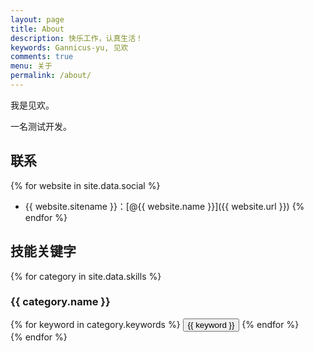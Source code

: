 ```yaml
---
layout: page
title: About
description: 快乐工作，认真生活！
keywords: Gannicus-yu, 见欢
comments: true
menu: 关于
permalink: /about/
---
```


我是见欢。

一名测试开发。

## 联系

{% for website in site.data.social %}
* {{ website.sitename }}：[@{{ website.name }}]({{ website.url }})
{% endfor %}

## 技能关键字

{% for category in site.data.skills %}
### {{ category.name }}
<div class="btn-inline">
{% for keyword in category.keywords %}
<button class="btn btn-outline" type="button">{{ keyword }}</button>
{% endfor %}
</div>
{% endfor %}
